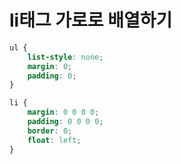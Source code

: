 # li태그 가로로 배열하기

```CSS
ul {
    list-style: none;
    margin: 0;
    padding: 0;
}

li {
    margin: 0 0 0 0;
    padding: 0 0 0 0;
    border: 0;
    float: left;
}
```

